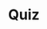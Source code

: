 ---
title: "Quiz"
passing_percentage: 70
layout: "test"
type: "test"
questions:
  - id: "q1"
    text: "What should be entered in the Type field when configuring the Dapr state store component?"
    type: "single-answer"
    marks: 2
    options:
      - id: "a"
        text: "redis.state"
      - id: "b"
        text: "state.redis"
        is_correct: true
      - id: "c"
        text: "statestore.redis"
      - id: "d"
        text: "redis.component"
  - id: "q2"
    text: "What configuration details are essential for the Dapr state store component? (Select all that apply)"
    type: "multiple-answers"
    marks: 2
    options:
      - id: "a"
        text: "redisHost field"
        is_correct: true
      - id: "b"
        text: "redisPassword field"
        is_correct: true
      - id: "c"
        text: "httpTimeout field"
  - id: "q3"
    text: "Which database system is used for state storage?"
    type: "short_answer" 
    marks: 2
    correct_answer: "Redis" 
---